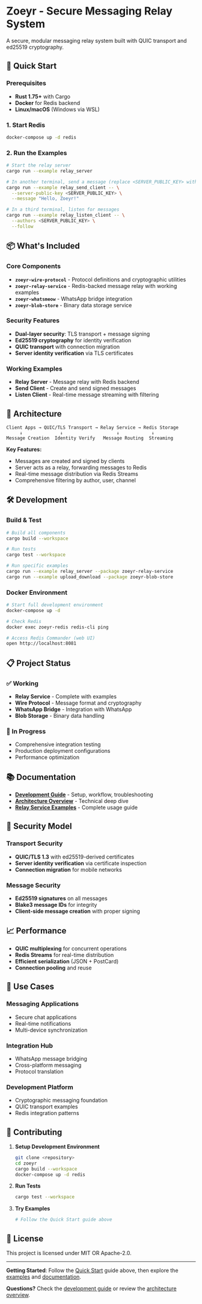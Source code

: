 # Zoeyr - Secure Messaging Relay System

A secure, modular messaging relay system built with QUIC transport and ed25519 cryptography.

## 🚀 Quick Start

### Prerequisites
- **Rust 1.75+** with Cargo
- **Docker** for Redis backend
- **Linux/macOS** (Windows via WSL)

### 1. Start Redis
```bash
docker-compose up -d redis
```

### 2. Run the Examples
```bash
# Start the relay server
cargo run --example relay_server

# In another terminal, send a message (replace <SERVER_PUBLIC_KEY> with key from server output)
cargo run --example relay_send_client -- \
  --server-public-key <SERVER_PUBLIC_KEY> \
  --message "Hello, Zoeyr!"

# In a third terminal, listen for messages
cargo run --example relay_listen_client -- \
  --authors <SERVER_PUBLIC_KEY> \
  --follow
```

## 📦 What's Included

### Core Components
- **`zoeyr-wire-protocol`** - Protocol definitions and cryptographic utilities
- **`zoeyr-relay-service`** - Redis-backed message relay with working examples
- **`zoeyr-whatsmeow`** - WhatsApp bridge integration
- **`zoeyr-blob-store`** - Binary data storage service

### Security Features
- **Dual-layer security**: TLS transport + message signing
- **Ed25519 cryptography** for identity verification
- **QUIC transport** with connection migration
- **Server identity verification** via TLS certificates

### Working Examples
- **Relay Server** - Message relay with Redis backend
- **Send Client** - Create and send signed messages
- **Listen Client** - Real-time message streaming with filtering

## 🔗 Architecture

```
Client Apps → QUIC/TLS Transport → Relay Service → Redis Storage
     ↓              ↓                    ↓            ↓
Message Creation  Identity Verify   Message Routing  Streaming
```

**Key Features:**
- Messages are created and signed by clients
- Server acts as a relay, forwarding messages to Redis
- Real-time message distribution via Redis Streams
- Comprehensive filtering by author, user, channel

## 🛠️ Development

### Build & Test
```bash
# Build all components
cargo build --workspace

# Run tests
cargo test --workspace

# Run specific examples
cargo run --example relay_server --package zoeyr-relay-service
cargo run --example upload_download --package zoeyr-blob-store
```

### Docker Environment
```bash
# Start full development environment
docker-compose up -d

# Check Redis
docker exec zoeyr-redis redis-cli ping

# Access Redis Commander (web UI)
open http://localhost:8081
```

## 📋 Project Status

### ✅ Working
- **Relay Service** - Complete with examples
- **Wire Protocol** - Message format and cryptography
- **WhatsApp Bridge** - Integration with WhatsApp
- **Blob Storage** - Binary data handling

### 🚧 In Progress
- Comprehensive integration testing
- Production deployment configurations
- Performance optimization

## 📚 Documentation

- **[Development Guide](docs/development.md)** - Setup, workflow, troubleshooting
- **[Architecture Overview](docs/architecture.md)** - Technical deep dive
- **[Relay Service Examples](crates/relay-service/examples/README.md)** - Complete usage guide

## 🔐 Security Model

### Transport Security
- **QUIC/TLS 1.3** with ed25519-derived certificates
- **Server identity verification** via certificate inspection
- **Connection migration** for mobile networks

### Message Security
- **Ed25519 signatures** on all messages
- **Blake3 message IDs** for integrity
- **Client-side message creation** with proper signing

## 📈 Performance

- **QUIC multiplexing** for concurrent operations
- **Redis Streams** for real-time distribution
- **Efficient serialization** (JSON + PostCard)
- **Connection pooling** and reuse

## 🎯 Use Cases

### Messaging Applications
- Secure chat applications
- Real-time notifications
- Multi-device synchronization

### Integration Hub
- WhatsApp message bridging
- Cross-platform messaging
- Protocol translation

### Development Platform
- Cryptographic messaging foundation
- QUIC transport examples
- Redis integration patterns

## 🤝 Contributing

1. **Setup Development Environment**
   ```bash
   git clone <repository>
   cd zoeyr
   cargo build --workspace
   docker-compose up -d redis
   ```

2. **Run Tests**
   ```bash
   cargo test --workspace
   ```

3. **Try Examples**
   ```bash
   # Follow the Quick Start guide above
   ```

## 📄 License

This project is licensed under MIT OR Apache-2.0.

---

**Getting Started**: Follow the [Quick Start](#-quick-start) guide above, then explore the [examples](crates/relay-service/examples/) and [documentation](docs/).

**Questions?** Check the [development guide](docs/development.md) or review the [architecture overview](docs/architecture.md).